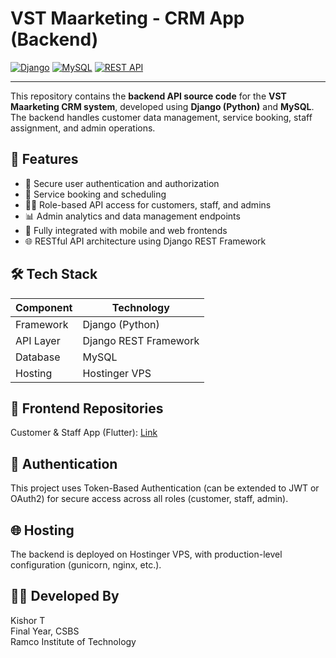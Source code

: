 # VST Maarketing - CRM App (Backend)

[![Django](https://img.shields.io/badge/Django-%23092E20.svg?style=for-the-badge&logo=django&logoColor=white)](https://www.djangoproject.com/)
[![MySQL](https://img.shields.io/badge/MySQL-%2300f.svg?style=for-the-badge&logo=mysql&logoColor=white)](https://www.mysql.com/)
[![REST API](https://img.shields.io/badge/REST%20API-Enabled-%2300BFFF?style=for-the-badge)](#)

---

This repository contains the **backend API source code** for the **VST Maarketing CRM system**, developed using **Django (Python)** and **MySQL**. The backend handles customer data management, service booking, staff assignment, and admin operations.

## 📌 Features

- 🔐 Secure user authentication and authorization
- 📅 Service booking and scheduling
- 👨‍🔧 Role-based API access for customers, staff, and admins
- 📊 Admin analytics and data management endpoints
- 🔗 Fully integrated with mobile and web frontends
- 🌐 RESTful API architecture using Django REST Framework

## 🛠️ Tech Stack

| Component     | Technology         |
|---------------|--------------------|
| Framework     | Django (Python)    |
| API Layer     | Django REST Framework |
| Database      | MySQL              |
| Hosting       | Hostinger VPS      |


## 📱 Frontend Repositories
Customer & Staff App (Flutter): [Link](https://github.com/Kishor404/VST)

## 🔐 Authentication
This project uses Token-Based Authentication (can be extended to JWT or OAuth2) for secure access across all roles (customer, staff, admin).

## 🌐 Hosting
The backend is deployed on Hostinger VPS, with production-level configuration (gunicorn, nginx, etc.).

## 👨‍💼 Developed By
Kishor T </br>
Final Year, CSBS </br> 
Ramco Institute of Technology </br>
